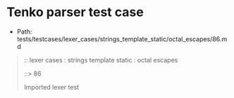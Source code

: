 # Tenko parser test case

- Path: tests/testcases/lexer_cases/strings_template_static/octal_escapes/86.md

> :: lexer cases : strings template static : octal escapes
>
> ::> 86
>
> Imported lexer test
>
> <template pure> FourToSeven OctalDigit other char

## FAIL

## Input

`````js
`\44\`
`````

## Output

_Note: the whole output block is auto-generated. Manual changes will be overwritten!_

Below follow outputs in four parsing modes: sloppy mode, strict mode script goal, module goal, web compat mode (always sloppy).

Note that the output parts are auto-generated by the test runner to reflect actual result.

### Sloppy mode

Parsed with script goal and as if the code did not start with strict mode header.

`````
throws: Lexer error!
    Illegal legacy octal escape in template, where octal escapes are never allowed

`\44\`
^------- error
`````

### Strict mode

Parsed with script goal but as if it was starting with `"use strict"` at the top.

_Output same as sloppy mode._

### Module goal

Parsed with the module goal.

_Output same as sloppy mode._

### Web compat mode

Parsed in sloppy script mode but with the web compat flag enabled.

_Output same as sloppy mode._
